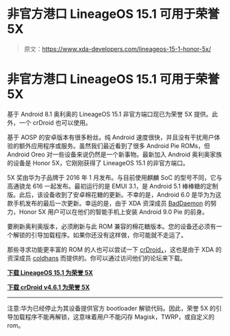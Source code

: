 # 非官方港口 LineageOS 15.1 可用于荣誉 5X

> 原文：<https://www.xda-developers.com/lineageos-15-1-honor-5x/>

# 非官方港口 LineageOS 15.1 可用于荣誉 5X

基于 Android 8.1 奥利奥的 LineageOS 15.1 非官方端口现已为荣誉 5X 提供。此外，一个 crDroid 也可以使用。

基于 AOSP 的安卓版本有很多粉丝。纯 Android 速度很快，并且没有干扰用户体验的额外应用程序或服务。虽然我们最近看到了很多 Android Pie ROMs，但 Android Oreo 对一些设备来说仍然是一个新事物。最新加入 Android 奥利奥家族的设备是 Honor 5X，它刚刚获得了 LineageOS 15.1 的非官方端口。

5X 奖由华为子品牌于 2016 年 1 月发布。与目前使用麒麟 SoC 的型号不同，它与高通骁龙 616 一起发布。最初运行的是 EMUI 3.1，是 Android 5.1 棒棒糖的定制版。此后，该设备收到了安卓棉花糖的更新。不幸的是，Android 6.0 是华为为这款手机发布的最后一次更新。幸运的是，由于 XDA 资深成员 [BadDaemon](https://forum.xda-developers.com/member.php?u=5662620) 的努力，Honor 5X 用户可以在他们的智能手机上安装 Android 9.0 Pie 的前身。

要刷新奥利奥版本，必须刷新与此 ROM 兼容的棉花糖版本。您的设备还必须有一个解锁的引导加载程序。如果你还没有这样做，你可能就不走运了。

那些寻求功能更丰富的 ROM 的人也可以尝试一下 [crDroid，](https://crdroid.net/)，这也是由于 XDA 的资深成员 [coldhans](https://forum.xda-developers.com/member.php?u=7660770) 而提供的。你可以通过访问他们的论坛来下载。

[**下载 LineageOS 15.1 为荣誉 5X**](https://forum.xda-developers.com/honor-5x/development/rom-lineageos-11-1-unofficial-variants-t3845722)

[**下载 crDroid v4.6.1 为荣誉 5X**](https://forum.xda-developers.com/honor-5x/development/rom-crdroidv4-6-1-honor-5x-kiwi-t3846105)

* * *

注意:华为已经停止为其设备提供官方 bootloader 解锁代码。因此，荣誉 5X 的引导加载程序不能再解锁，这意味着用户不能闪存 Magisk，TWRP，或自定义的 rom。